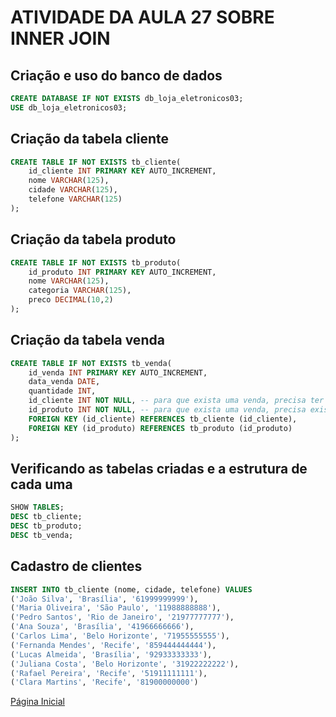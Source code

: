 # ATIVIDADE DA AULA 27 SOBRE INNER JOIN

## Criação e uso do banco de dados

```SQL
CREATE DATABASE IF NOT EXISTS db_loja_eletronicos03;
USE db_loja_eletronicos03;
```

## Criação da tabela cliente

```SQL
CREATE TABLE IF NOT EXISTS tb_cliente(
    id_cliente INT PRIMARY KEY AUTO_INCREMENT,
    nome VARCHAR(125),
    cidade VARCHAR(125),
    telefone VARCHAR(125)
);
```

## Criação da tabela produto

```SQL
CREATE TABLE IF NOT EXISTS tb_produto(
    id_produto INT PRIMARY KEY AUTO_INCREMENT,
    nome VARCHAR(125),
    categoria VARCHAR(125),
    preco DECIMAL(10,2)
);
```

## Criação da tabela venda

```SQL
CREATE TABLE IF NOT EXISTS tb_venda(
    id_venda INT PRIMARY KEY AUTO_INCREMENT,
    data_venda DATE,
    quantidade INT,
    id_cliente INT NOT NULL, -- para que exista uma venda, precisa ter no mínimo 1 cliente
    id_produto INT NOT NULL, -- para que exista uma venda, precisa existir no mínimo 1 produto comprado
    FOREIGN KEY (id_cliente) REFERENCES tb_cliente (id_cliente),
    FOREIGN KEY (id_produto) REFERENCES tb_produto (id_produto)
);
```

## Verificando as tabelas criadas e a estrutura de cada uma

```SQL
SHOW TABLES;
DESC tb_cliente;
DESC tb_produto;
DESC tb_venda;
```

## Cadastro de clientes

```SQL
INSERT INTO tb_cliente (nome, cidade, telefone) VALUES
('João Silva', 'Brasília', '61999999999'),
('Maria Oliveira', 'São Paulo', '11988888888'),
('Pedro Santos', 'Rio de Janeiro', '21977777777'),
('Ana Souza', 'Brasília', '41966666666'),
('Carlos Lima', 'Belo Horizonte', '71955555555'),
('Fernanda Mendes', 'Recife', '859444444444'),
('Lucas Almeida', 'Brasília', '92933333333'),
('Juliana Costa', 'Belo Horizonte', '31922222222'),
('Rafael Pereira', 'Recife', '51911111111'),
('Clara Martins', 'Recife', '81900000000')
```

[Página Inicial](../README.md)
